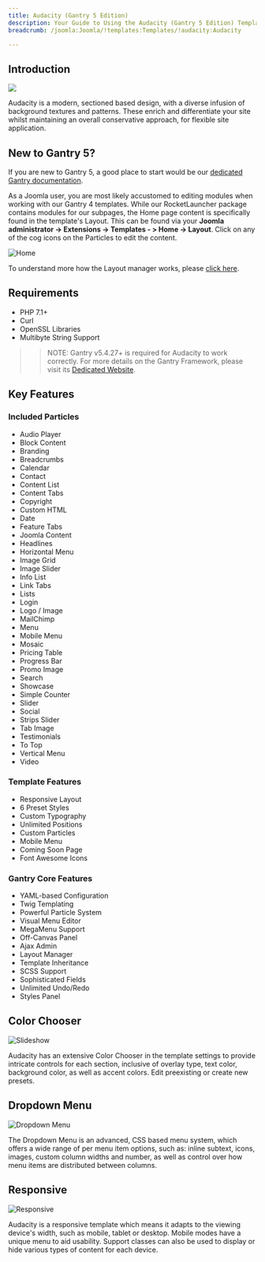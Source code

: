 ```yaml
---
title: Audacity (Gantry 5 Edition)
description: Your Guide to Using the Audacity (Gantry 5 Edition) Template for Joomla
breadcrumb: /joomla:Joomla/!templates:Templates/!audacity:Audacity

---
```


Introduction
-----

![](assets/audacity.jpg)

Audacity is a modern, sectioned based design, with a diverse infusion of background textures and patterns. These enrich and differentiate your site whilst maintaining an overall conservative approach, for flexible site application.

New to Gantry 5?
-----
If you are new to Gantry 5, a good place to start would be our [dedicated Gantry documentation](http://docs.gantry.org).

As a Joomla user, you are most likely accustomed to editing modules when working with our Gantry 4 templates. While our RocketLauncher package contains modules for our subpages, the Home page content is specifically found in the template's Layout. This can be found via your **Joomla administrator -> Extensions -> Templates - > Home -> Layout**. Click on any of the cog icons on the Particles to edit the content.

![Home](home.jpg)

To understand more how the Layout manager works, please [click here](http://docs.gantry.org/gantry5/configure/layout-manager).

Requirements
-----
* PHP 7.1+
* Curl
* OpenSSL Libraries
* Multibyte String Support

>> NOTE: Gantry v5.4.27+ is required for Audacity to work correctly. For more details on the Gantry Framework, please visit its [Dedicated Website](http://gantry.org).

Key Features
-----



### Included Particles

* Audio Player
* Block Content
* Branding
* Breadcrumbs
* Calendar
* Contact
* Content List
* Content Tabs
* Copyright
* Custom HTML
* Date
* Feature Tabs
* Joomla Content
* Headlines
* Horizontal Menu
* Image Grid
* Image Slider
* Info List
* Link Tabs
* Lists
* Login
* Logo / Image
* MailChimp
* Menu
* Mobile Menu
* Mosaic
* Pricing Table
* Progress Bar
* Promo Image
* Search
* Showcase
* Simple Counter
* Slider
* Social
* Strips Slider
* Tab Image
* Testimonials
* To Top
* Vertical Menu
* Video 

### Template Features

* Responsive Layout
* 6 Preset Styles
* Custom Typography
* Unlimited Positions
* Custom Particles
* Mobile Menu
* Coming Soon Page
* Font Awesome Icons 

### Gantry Core Features

* YAML-based Configuration
* Twig Templating
* Powerful Particle System
* Visual Menu Editor
* MegaMenu Support
* Off-Canvas Panel
* Ajax Admin
* Layout Manager
* Template Inheritance
* SCSS Support
* Sophisticated Fields
* Unlimited Undo/Redo
* Styles Panel

## Color Chooser

![Slideshow](ft-2.jpg)

Audacity has an extensive Color Chooser in the template settings to provide intricate controls for each section, inclusive of overlay type, text color, background color, as well as accent colors. Edit preexisting or create new presets.

## Dropdown Menu

![Dropdown Menu](ft-3.jpg)

The Dropdown Menu is an advanced, CSS based menu system, which offers a wide range of per menu item options, such as: inline subtext, icons, images, custom column widths and number, as well as control over how menu items are distributed between columns.

## Responsive

![Responsive](ft-4.jpg)

Audacity is a responsive template which means it adapts to the viewing device's width, such as mobile, tablet or desktop. Mobile modes have a unique menu to aid usability. Support classes can also be used to display or hide various types of content for each device.
